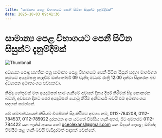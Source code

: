 ```yaml
---
title: "සාමාන්‍ය පෙළ විභාගයට පෙනී සිටින සිසුන්ට දැනුම්දීමක්"
date: 2025-10-03 09:41:36
---
```


# සාමාන්‍ය පෙළ විභාගයට පෙනී සිටින සිසුන්ට දැනුම්දීමක්

![Thumbnail](https://helakuru.sgp1.cdn.digitaloceanspaces.com/esana/images/lib/al-exam-students[1].jpg)

අධ්‍යයන පොදු සහතික පත්‍ර සාමාන්‍ය පෙළ විභාගයට පෙනී සිටින සිසුන් සඳහා මාර්ගගත ක්‍රමයට අයදුම්පත්‍ර කැඳවීම ඔක්තෝබර් 09 වැනිදා මධ්‍යම රාත්‍රී 12.00 දක්වා සිදුකරන බව අධ්‍යාපන අමාත්‍යංශය පවසනවා.

කිසිදු හේතුවක් මත අයදුම්පත් භාර ගැනීමේ අවසන් දිනය දීර්ඝ කිරීමක් සිදු නොකරන බවත්, අවසාන දිනට පෙර අයදුම්පත් යොමු කිරීම අනිවාර්ය බවයි එම අමාත්‍යංශය සඳහන් කරන්නේ.

මේ සම්බන්ධයෙන් කිසියම් විමසීමක් සිදු කිරීමට අවශ්‍ය නම්, 0112-784208, 0112-784537, 0112-785922 දුරකථන අංක යටතේ විමසිය හැකි අතර, ඊට අමතරව 0112-784422 යන ෆැක්ස් අංකය හෝ gceolexansl@gmail.com යන විද්‍යුත් තැපෑල මගින්ද විමසීම් කළ හැකි බවයි වැඩිදුරටත් සඳහන් වෙන්නේ.

